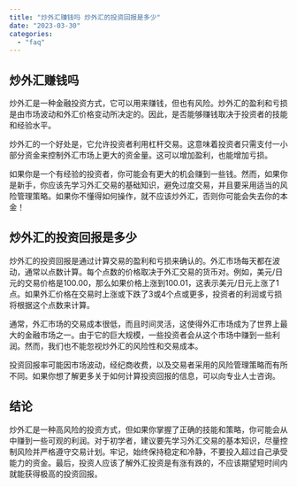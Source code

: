 ```yaml
---
title: "炒外汇赚钱吗 炒外汇的投资回报是多少"
date: "2023-03-30"
categories: 
  - "faq"
---
```


## 炒外汇赚钱吗

炒外汇是一种金融投资方式，它可以用来赚钱，但也有风险。炒外汇的盈利和亏损是由市场波动和外汇价格变动所决定的。因此，是否能够赚钱取决于投资者的技能和经验水平。

炒外汇的一个好处是，它允许投资者利用杠杆交易。这意味着投资者只需支付一小部分资金来控制外汇市场上更大的资金量。这可以增加盈利，也能增加亏损。

如果你是一个有经验的投资者，你可能会有更大的机会赚到一些钱。然而，如果你是新手，你应该先学习外汇交易的基础知识，避免过度交易，并且要采用适当的风险管理策略。如果你不懂得如何操作，就不应该炒外汇，否则你可能会失去你的本金！

## 炒外汇的投资回报是多少

炒外汇的投资回报是通过计算交易的盈利和亏损来确认的。外汇市场每天都在波动，通常以点数计算。每个点数的价格取决于外汇交易的货币对。例如，美元/日元的交易价格是100.00，那么如果价格上涨到100.01，这表示美元/日元上涨了1点。如果外汇价格在交易时上涨或下跌了3或4个点或更多，投资者的利润或亏损将根据这个点数来计算。

通常，外汇市场的交易成本很低，而且时间灵活，这使得外汇市场成为了世界上最大的金融市场之一。由于它的巨大规模，一些投资者会从这个市场中赚到一些利润。然而，我们也不能忽视炒外汇的风险性和交易成本。

投资回报率可能因市场波动，经纪商收费，以及交易者采用的风险管理策略而有所不同。如果你想了解更多关于如何计算投资回报的信息，可以向专业人士咨询。

## 结论

炒外汇是一种高风险的投资方式，但如果你掌握了正确的技能和策略，你可能会从中赚到一些可观的利润。对于初学者，建议要先学习外汇交易的基本知识，尽量控制风险并严格遵守交易计划。牢记，始终保持稳定和冷静，不要投入超过自己承受能力的资金。最后，投资人应该了解外汇投资是有涨有跌的，不应该期望短时间内就能获得极高的投资回报。
